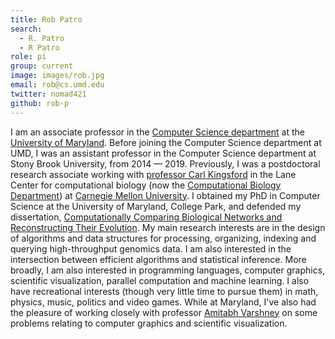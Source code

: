 ```yaml
---
title: Rob Patro
search:
  - R. Patro
  - R Patro
role: pi
group: current
image: images/rob.jpg
email: rob@cs.umd.edu
twitter: nomad421
github: rob-p
---
```


I am an associate professor in the [Computer Science department](http://www.cs.umd.edu) at the [University of Maryland](http://www.umd.edu). Before joining the Computer Science department at UMD, I was an assistant professor in the Computer Science department at Stony Brook University, from 2014 — 2019. Previously, I was a postdoctoral research associate working with [professor Carl Kingsford](http://kingsfordlab.cbd.cmu.edu/) in the Lane Center for computational biology (now the [Computational Biology Department](http://www.cbd.cmu.edu/)) at [Carnegie Mellon University](www.cmu.edu). I obtained my PhD in Computer Science at the University of Maryland, College Park, and defended my dissertation, [Computationally Comparing Biological Networks and Reconstructing Their Evolution](http://www.robpatro.com/newsite/documents/dissertation.pdf). My main research interests are in the design of algorithms and data structures for processing, organizing, indexing and querying high-throughput genomics data. I am also interested in the intersection between efficient algorithms and statistical inference. More broadly, I am also interested in programming languages, computer graphics, scientific visualization, parallel computation and machine learning. I also have recreational interests (though very little time to pursue them) in math, physics, music, politics and video games. While at Maryland, I've also had the pleasure of working closely with professor [Amitabh Varshney](https://www.cs.umd.edu/~varshney/) on some problems relating to computer graphics and scientific visualization.
